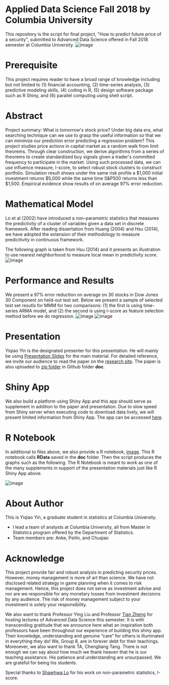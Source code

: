 # Applied Data Science Fall 2018 by Columbia University

This repository is the script for final project, "How to predict future price of a security", submitted to Advanced Data Science offered in Fall 2018 semester at Columbia University.
![image](https://github.com/yiqiao-yin/Fall2018-Advanced-Data-Science-Final-Project/blob/master/figs/mainpage-technical-sample.png)

# Prerequisite

This project requires reader to have a broad range of knowledge including but not limited to (1) financial accounting, (2) time-series analysis, (3) predictive modeling skills, (4) coding in R, (5) design software package such as R Shiny, and (6) parallel computing using shell script.

# Abstract

Project summary: What is tomorrow's stock price? Under big data era, what searching technique can we use to grasp the useful information so that we can minimize our prediction error predicting a regression problem? This project studies price actions in capital market as a random walk from limit theorems. Through clear construction, we derive algorithms from a series of theorems to create standardized buy signals given a trader's committed frequency to participate in the market. Using such processed data, we can use influence measure, I-score, to select robust stock clusters to construct portfolio. Simulation result shows under the same risk profile a $1,000 initial investment returns $5,000 while the same time S&P500 returns less than $1,500. Empirical evidence show results of on average 97% error reduction.

# Mathematical Model 

Lo et al (2002) have introduced a non-parametric statistics that measures the predictivity of a cluster of variables given a data set in discrete framework. After reading dissertation from Huang (2004) and Hsu (2014), we have adopted the extension of their methodology to measure predicitivity in continuous framework. 

The following graph is taken from Hsu (2014) and it presents an illustration to use nearest neighborhood to measure local mean in predictivity score.
![image](https://github.com/yiqiao-yin/Fall2018-Advanced-Data-Science-Final-Project/blob/master/figs/fig-huang-page-10.PNG)

# Performance and Results 

We present a 97% error reduction on average on 30 stocks in Dow Jones 30 Component on held-out test set. Below we present a sample of selected test set resutls for MMM for two comparisons: (1) the first is using time-series ARMA model, and (2) the second is using I-score as feature selection method before we do regression. 
![image](https://github.com/yiqiao-yin/Fall2018-Advanced-Data-Science-Final-Project/blob/master/figs/MMM-TS.png)
![image](https://github.com/yiqiao-yin/Fall2018-Advanced-Data-Science-Final-Project/blob/master/figs/MMM-Influence.png)


# Presentation 

Yiqiao Yin is the designated presenter for this presentation. He will mainly be using [Presentation Slides](https://github.com/yiqiao-yin/Fall2018-Advanced-Data-Science-Final-Project/blob/master/doc/Rubust%20Portfolio%20by%20Influence%20Measure%20-%20Presentation%20%5BYiqiao%20Yin%202018%5D.pdf) for the main material. For detailed reference, we invite our audience to read the paper on the [research site](https://yinscapital.com/research/). The paper is also uploaded to [zip folder](https://github.com/yiqiao-yin/Fall2018-Advanced-Data-Science-Final-Project/blob/master/doc/Robust%20Portfolio%20by%20Influence%20Measure.zip) in Github folder **doc**.

# Shiny App

We also build a platform using Shiny App and this app should serve as supplement in addition to the paper and presentation. Due to slow speed from Shiny server when executing code to download data lively, we will present limited information from Shiny App. The app can be accessed [here](https://y-yin.shinyapps.io/CENTRAL-INTELLIGENCE-PLATFORM-BETA/).

# R Notebook

In additional to files above, we also provide a R notebook, [image](https://github.com/yiqiao-yin/Fall2018-Advanced-Data-Science-Final-Project/blob/master/doc/main-notebook.Rmd). This R notebook calls **RData** saved in the **doc** folder. Then the script produces the graphs such as the following. The R Notebook is meant to work as one of the many supplements in support of the presentation materials just like R Shiny App above.

![image](https://github.com/TZstatsADS/Fall2018-project5-sec1proj5-grp2/blob/master/figs/fig-dow-jones-30.PNG)


# About Author

This is Yiqiao Yin, a graduate student in statistics at Columbia University. 

- I lead a team of analysts at Columbia University, all from Master in Statistics program offered by the Department of Statistics. 
- Team members are: Anke, Peilin, and Chuqiao

# Acknowledge

This project provide fair and robust analysis in predicting security prices. However, money management is more of art than science. We have not disclosed related strategy in game planning when it comes to risk management. Hence, this project does not serve as investment advise and nor are we responsible for any monetary losses from investment decisions by any audience. The risk of money management subject to your investment is solely your responsibility.

We also want to thank Professor Ying Liu and Professor [Tian Zheng](http://www.stat.columbia.edu/~tzheng/) for hosting lectures of Advanced Data Science this semester. It is with transcending gratitude that we announce here what an inspiration both professors have been throughout our experience of building this shiny app. Their knowledge, understanding and genuine “care” for others is illuminated in everything they do! We, Group 8, are in forever debt for their teachings. Moreoever, we also want to thank TA, Chengliang Tang. There is not enough we can say about how much we thank heaven that he is our teaching assistance. His patience and understanding are unsurpassed. We are grateful for being his students.

Special thanks to [Shawhwa Lo](http://statgene.wikischolars.columbia.edu/lo) for his work on non-parametric statistics, I-score. 

